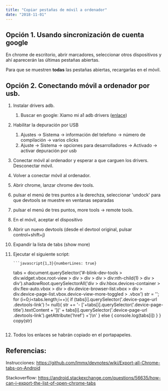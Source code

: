 ```yaml
---
title: "Copiar pestañas de móvil a ordenador"
date: "2018-11-01"
---
```


## Opción 1. Usando sincronización de cuenta google

En chrome de escritorio, abrir marcadores, seleccionar otros dispositivos y ahí aparecerán las últimas pestañas abiertas.

Para que se muestren **todas** las pestañas abiertas, recargarlas en el móvil.

## Opción 2. Conectando móvil a ordenador por usb.

1.  Instalar drivers adb.

    1. Buscar en google: Xiamo mi a1 adb drivers ([enlace](http://www.mediafire.com/file/vuwg5k4ut428h78/adb-setup-1.4.3.exe))

2.  Habilitar la depuración por USB

    1. Ajustes -> Sistema -> información del telefono -> número de compilación -> varios clicks
    2. Ajuste -> Sistema -> opciones para desarrolladores -> Activado -> activar depuración por usb

3.  Conectar móvil al ordenador y esperar a que carguen los drivers. Desconectar móvil.

4.  Volver a conectar móvil al ordenador.

5.  Abrir chrome, lanzar chrome dev tools.

6.  pulsar el menú de tres puntos a la derechza, seleccionar 'undock' para que devtools se muestre en ventanas separadas

7.  pulsar el menú de tres puntos, more tools -> remote tools.

8.  En el móvil, aceptar el dispositivo

9.  Abrir un nuevo devtools (desde el devtool original, pulsar control+shift+j)

10. Expandir la lista de tabs (show more)

11. Ejecutar el siguiente script:

        ```javascript{1,3}{numberLines: true}

    tabs = document.querySelector('#-blink-dev-tools > div.widget.vbox.root-view > div > div > div > div:nth-child(1) > div > div').shadowRoot.querySelectorAll('div > div.hbox.devices-container > div.flex-auto.vbox > div > div.device-browser-list.vbox > div > div.device-page-list.vbox.device-view-more-toggled > .vbox')
    str = '';
    for (i=0;i<tabs.length;i++){
    if (tabs[i].querySelector('.device-page-url .devtools-link') != null){
    str += '- ['+tabs[i].querySelector('.device-page-title').textContent + '](' + tabs[i].querySelector('.device-page-url .devtools-link').getAttribute('href') +')\n'
    } else {
    console.log(tabs[i])
    }
    }
    copy(str)

    ```

    ```

12. Todos los enlaces se habrán copiado en el portapapeles.

## Referencias:

Instrucciones: https://github.com/lmmx/devnotes/wiki/Export-all-Chrome-tabs-on-Android

Stackoverflow: https://android.stackexchange.com/questions/56635/how-can-i-export-the-list-of-open-chrome-tabs
